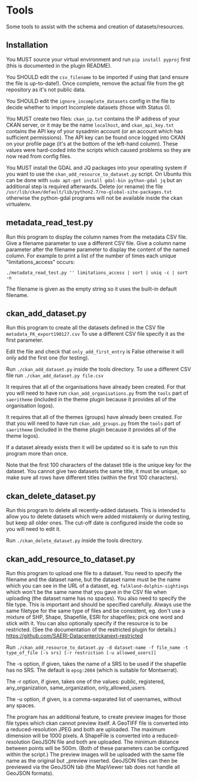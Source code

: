 # Tools

Some tools to assist with the schema and creation of datasets/resources.

## Installation

You MUST source your virtual environment and run `pip install pyproj` first (this is documented in the plugin README).

You SHOULD edit the `csv_filename` to be imported if using that (and ensure the file is up-to-date!). Once complete, remove the actual file from the git repository as it's not public data.

You SHOULD edit the `ignore_incomplete_datasets` config in the file to decide whether to import Incomplete datasets (those with Status 0).

You MUST create two files: `ckan_ip.txt` contains the IP address of your CKAN server, or it may be the name `localhost`, and `ckan_api_key.txt` contains the API key of your sysadmin account (or an account which has sufficient permissions). The API key can be found once logged into CKAN on your profile page (it's at the bottom of the left-hand column).
These values were hard-coded into the scripts which caused problems so they are now read from config files.

You MUST install the GDAL and JQ packages into your operating system if you want to use the `ckan_add_resource_to_dataset.py` script.
On Ubuntu this can be done with
`sudo apt-get install gdal-bin python-gdal jq` but an additional step is required afterwards.
Delete (or rename) the file `/usr/lib/ckan/default/lib/python2.7/no-global-site-packages.txt`
otherwise the python-gdal programs will not be available inside the ckan virtualenv.


## metadata_read_test.py

Run this program to display the column names from the metadata CSV file.
Give a filename parameter to use a different CSV file.
Give a column name parameter after the filename parameter to display the content of the named column.
For example to print a list of the number of times each unique "limitations_access" occurs:
```
./metadata_read_test.py '' limitations_access | sort | uniq -c | sort -n
```
The filename is given as the empty string so it uses the built-in default filename.

## ckan_add_dataset.py

Run this program to create all the datasets defined in the CSV file `metadata_FK_export190127.csv`
To use a different CSV file specify it as the first parameter.

Edit the file and check that `only_add_first_entry` is False otherwise it will only add the first one (for testing).

Run `./ckan_add_dataset.py` inside the tools directory. To use a different CSV file run `./ckan_add_dataset.py file.csv`

It requires that all of the organisations have already been created.
For that you will need to have run `ckan_add_organisations.py` from
the `tools` part of `saeritheme` (included in the theme plugin because
it provides all of the organisation logos).

It requires that all of the themes (groups) have already been created.
For that you will need to have run `ckan_add_groups.py` from
the `tools` part of `saeritheme` (included in the theme plugin because
it provides all of the theme logos).

If a dataset already exists then it will be updated so it is safe to run this program more than once.

Note that the first 100 characters of the dataset title is the unique key for the dataset.
You cannot give two datasets the same title, it must be unique, so make sure all rows have different titles (within the first 100 characters).

## ckan_delete_dataset.py

Run this program to delete all recently-added datasets.
This is intended to allow you to delete datasets which were added mistakenly or during testing, but keep all older ones.
The cut-off date is configured inside the code so you will need to edit it.

Run `./ckan_delete_dataset.py` inside the tools directory.

## ckan_add_resource_to_dataset.py

Run this program to upload one file to a dataset.
You need to specify the filename and the dataset name, but the dataset name must be the name which you can see in the URL of a dataset, eg. `falkland-dolphin-sightings` which won't be the same name that you gave in the CSV file when uploading (the dataset name has no spaces).
You also need to specify the file type. This is important and should be specified carefully. Always use the same filetype for the same type of files and be consistent, eg. don't use a mixture of SHP, Shape, Shapefile, ESRI for shapefiles; pick one word and stick with it.
You can also optionally specify if the resource is to be restricted. (See the documentation of the restricted plugin for details.)
https://github.com/SAERI-Datacenter/ckanext-restricted

Run `./ckan_add_resource_to_dataset.py -d dataset-name -f file_name -t type_of_file [-s srs] [-r restriction [-u allowed_users]]`

The -s option, if given, takes the name of a SRS to be used if the shapefile has no SRS. The default is `epsg:2004` (which is suitable for Montserrat).

The -r option, if given, takes one of the values: public, registered, any_organization, same_organization, only_allowed_users.

The -u option, if given, is a comma-separated list of usernames, without any spaces.

The program has an additional feature, to create preview images for those file types which ckan cannot preview itself.
A GeoTIFF file is converted into a reduced-resolution JPEG and both are uploaded. The maximum dimension will be 1000 pixels.
A ShapeFile is converted into a reduced-resolution GeoJSON file and both are uploaded. The minimum distance between points will be 500m.
(Both of these parameters can be configured within the script.)
The preview images will be uploaded with the same file name as the original but _preview inserted.
GeoJSON files can then be previewed via the GeoJSON tab (the MapViewer tab does not handle all GeoJSON formats).
